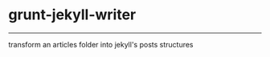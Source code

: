 # grunt-jekyll-writer
---------------------

transform an articles folder into jekyll's posts structures